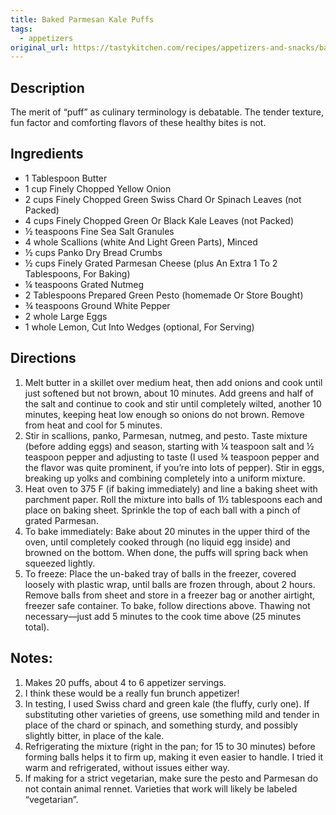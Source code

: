 ```yaml
---
title: Baked Parmesan Kale Puffs
tags:
  - appetizers
original_url: https://tastykitchen.com/recipes/appetizers-and-snacks/baked-parmesan-kale-puffs/
---
```

## Description

The merit of “puff” as culinary terminology is debatable. The tender texture, fun factor and comforting flavors of these healthy bites is not.

## Ingredients

* 1 Tablespoon Butter
* 1 cup Finely Chopped Yellow Onion
* 2 cups Finely Chopped Green Swiss Chard Or Spinach Leaves (not Packed)
* 4 cups Finely Chopped Green Or Black Kale Leaves (not Packed)
* ½ teaspoons Fine Sea Salt Granules
* 4 whole Scallions (white And Light Green Parts), Minced
* ½ cups Panko Dry Bread Crumbs
* ½ cups Finely Grated Parmesan Cheese (plus An Extra 1 To 2 Tablespoons, For Baking)
* ¼ teaspoons Grated Nutmeg
* 2 Tablespoons Prepared Green Pesto (homemade Or Store Bought)
* ¾ teaspoons Ground White Pepper
* 2 whole Large Eggs
* 1 whole Lemon, Cut Into Wedges (optional, For Serving)

## Directions

1. Melt butter in a skillet over medium heat, then add onions and cook until just softened but not brown, about 10 minutes. Add greens and half of the salt and continue to cook and stir until completely wilted, another 10 minutes, keeping heat low enough so onions do not brown. Remove from heat and cool for 5 minutes.
1. Stir in scallions, panko, Parmesan, nutmeg, and pesto. Taste mixture (before adding eggs) and season, starting with ¼ teaspoon salt and ½ teaspoon pepper and adjusting to taste (I used ¾ teaspoon pepper and the flavor was quite prominent, if you’re into lots of pepper). Stir in eggs, breaking up yolks and combining completely into a uniform mixture.
1. Heat oven to 375 F (if baking immediately) and line a baking sheet with parchment paper. Roll the mixture into balls of 1½ tablespoons each and place on baking sheet. Sprinkle the top of each ball with a pinch of grated Parmesan.
1. To bake immediately:
Bake about 20 minutes in the upper third of the oven, until completely cooked through (no liquid egg inside) and browned on the bottom. When done, the puffs will spring back when squeezed lightly.
1. To freeze:
Place the un-baked tray of balls in the freezer, covered loosely with plastic wrap, until balls are frozen through, about 2 hours. Remove balls from sheet and store in a freezer bag or another airtight, freezer safe container. To bake, follow directions above. Thawing not necessary—just add 5 minutes to the cook time above (25 minutes total).

## Notes:
1. Makes 20 puffs, about 4 to 6 appetizer servings.
2. I think these would be a really fun brunch appetizer!
3. In testing, I used Swiss chard and green kale (the fluffy, curly one). If substituting other varieties of greens, use something mild and tender in place of the chard or spinach, and something sturdy, and possibly slightly bitter, in place of the kale.
4. Refrigerating the mixture (right in the pan; for 15 to 30 minutes) before forming balls helps it to firm up, making it even easier to handle. I tried it warm and refrigerated, without issues either way.
5. If making for a strict vegetarian, make sure the pesto and Parmesan do not contain animal rennet. Varieties that work will likely be labeled “vegetarian”.
